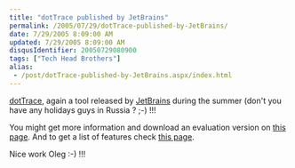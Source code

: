 ```yaml
---
title: "dotTrace published by JetBrains"
permalink: /2005/07/29/dotTrace-published-by-JetBrains/
date: 7/29/2005 8:09:00 AM
updated: 7/29/2005 8:09:00 AM
disqusIdentifier: 20050729080900
tags: ["Tech Head Brothers"]
alias:
 - /post/dotTrace-published-by-JetBrains.aspx/index.html
---
```

[dotTrace](http://www.jetbrains.com/profiler/features/), again a 
tool released by [JetBrains](http://www.jetbrains.com/) during 
the summer (don't you have any holidays guys in Russia ? ;-) !!!

You might get more information and download an evaluation version on [this page](http://www.jetbrains.com/profiler). And to get a list of 
features check [this 
page](http://www.jetbrains.com/profiler/features/).
<!-- more -->

Nice work Oleg :-) !!!
